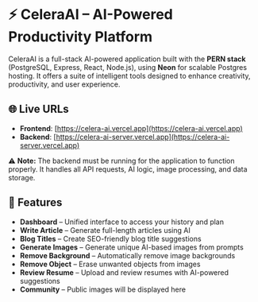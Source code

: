 # ⚡ CeleraAI – AI-Powered Productivity Platform

CeleraAI is a full-stack AI-powered application built with the **PERN stack** (PostgreSQL, Express, React, Node.js), using **Neon** for scalable Postgres hosting. It offers a suite of intelligent tools designed to enhance creativity, productivity, and user experience.

## 🌐 Live URLs

- **Frontend**: [https://celera-ai.vercel.app](https://celera-ai.vercel.app)  
- **Backend**: [https://celera-ai-server.vercel.app](https://celera-ai-server.vercel.app)

⚠️ **Note:** The backend must be running for the application to function properly. It handles all API requests, AI logic, image processing, and data storage.

## 🚀 Features

- **Dashboard** – Unified interface to access your history and plan
- **Write Article** – Generate full-length articles using AI
- **Blog Titles** – Create SEO-friendly blog title suggestions
- **Generate Images** – Generate unique AI-based images from prompts
- **Remove Background** – Automatically remove image backgrounds
- **Remove Object** – Erase unwanted objects from images
- **Review Resume** – Upload and review resumes with AI-powered suggestions
- **Community** – Public images will be displayed here
